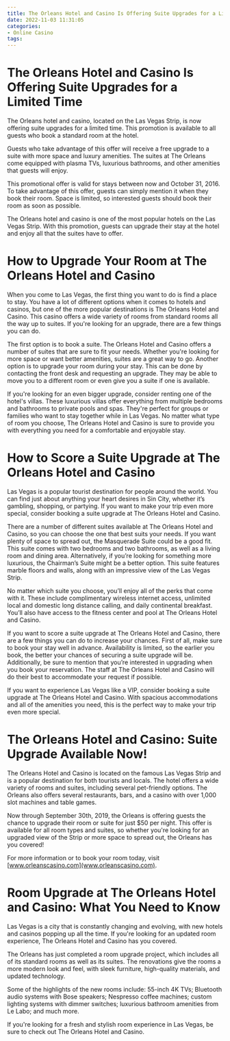 ```yaml
---
title: The Orleans Hotel and Casino Is Offering Suite Upgrades for a Limited Time
date: 2022-11-03 11:31:05
categories:
- Online Casino
tags:
---
```



#  The Orleans Hotel and Casino Is Offering Suite Upgrades for a Limited Time

The Orleans hotel and casino, located on the Las Vegas Strip, is now offering suite upgrades for a limited time. This promotion is available to all guests who book a standard room at the hotel.

Guests who take advantage of this offer will receive a free upgrade to a suite with more space and luxury amenities. The suites at The Orleans come equipped with plasma TVs, luxurious bathrooms, and other amenities that guests will enjoy.

This promotional offer is valid for stays between now and October 31, 2016. To take advantage of this offer, guests can simply mention it when they book their room. Space is limited, so interested guests should book their room as soon as possible.

The Orleans hotel and casino is one of the most popular hotels on the Las Vegas Strip. With this promotion, guests can upgrade their stay at the hotel and enjoy all that the suites have to offer.

#  How to Upgrade Your Room at The Orleans Hotel and Casino

When you come to Las Vegas, the first thing you want to do is find a place to stay. You have a lot of different options when it comes to hotels and casinos, but one of the more popular destinations is The Orleans Hotel and Casino. This casino offers a wide variety of rooms from standard rooms all the way up to suites. If you're looking for an upgrade, there are a few things you can do.

The first option is to book a suite. The Orleans Hotel and Casino offers a number of suites that are sure to fit your needs. Whether you're looking for more space or want better amenities, suites are a great way to go. Another option is to upgrade your room during your stay. This can be done by contacting the front desk and requesting an upgrade. They may be able to move you to a different room or even give you a suite if one is available.

If you're looking for an even bigger upgrade, consider renting one of the hotel's villas. These luxurious villas offer everything from multiple bedrooms and bathrooms to private pools and spas. They're perfect for groups or families who want to stay together while in Las Vegas. No matter what type of room you choose, The Orleans Hotel and Casino is sure to provide you with everything you need for a comfortable and enjoyable stay.

#  How to Score a Suite Upgrade at The Orleans Hotel and Casino

Las Vegas is a popular tourist destination for people around the world. You can find just about anything your heart desires in Sin City, whether it’s gambling, shopping, or partying. If you want to make your trip even more special, consider booking a suite upgrade at The Orleans Hotel and Casino.

There are a number of different suites available at The Orleans Hotel and Casino, so you can choose the one that best suits your needs. If you want plenty of space to spread out, the Masquerade Suite could be a good fit. This suite comes with two bedrooms and two bathrooms, as well as a living room and dining area. Alternatively, if you’re looking for something more luxurious, the Chairman’s Suite might be a better option. This suite features marble floors and walls, along with an impressive view of the Las Vegas Strip.

No matter which suite you choose, you’ll enjoy all of the perks that come with it. These include complimentary wireless internet access, unlimited local and domestic long distance calling, and daily continental breakfast. You’ll also have access to the fitness center and pool at The Orleans Hotel and Casino.

If you want to score a suite upgrade at The Orleans Hotel and Casino, there are a few things you can do to increase your chances. First of all, make sure to book your stay well in advance. Availability is limited, so the earlier you book, the better your chances of securing a suite upgrade will be. Additionally, be sure to mention that you’re interested in upgrading when you book your reservation. The staff at The Orleans Hotel and Casino will do their best to accommodate your request if possible.

If you want to experience Las Vegas like a VIP, consider booking a suite upgrade at The Orleans Hotel and Casino. With spacious accommodations and all of the amenities you need, this is the perfect way to make your trip even more special.

#  The Orleans Hotel and Casino: Suite Upgrade Available Now!

The Orleans Hotel and Casino is located on the famous Las Vegas Strip and is a popular destination for both tourists and locals. The hotel offers a wide variety of rooms and suites, including several pet-friendly options. The Orleans also offers several restaurants, bars, and a casino with over 1,000 slot machines and table games.

Now through September 30th, 2019, the Orleans is offering guests the chance to upgrade their room or suite for just $50 per night. This offer is available for all room types and suites, so whether you're looking for an upgraded view of the Strip or more space to spread out, the Orleans has you covered!

For more information or to book your room today, visit [www.orleanscasino.com](www.orleanscasino.com).

#  Room Upgrade at The Orleans Hotel and Casino: What You Need to Know

Las Vegas is a city that is constantly changing and evolving, with new hotels and casinos popping up all the time. If you're looking for an updated room experience, The Orleans Hotel and Casino has you covered.

The Orleans has just completed a room upgrade project, which includes all of its standard rooms as well as its suites. The renovations give the rooms a more modern look and feel, with sleek furniture, high-quality materials, and updated technology.

Some of the highlights of the new rooms include: 55-inch 4K TVs; Bluetooth audio systems with Bose speakers; Nespresso coffee machines; custom lighting systems with dimmer switches; luxurious bathroom amenities from Le Labo; and much more.

If you're looking for a fresh and stylish room experience in Las Vegas, be sure to check out The Orleans Hotel and Casino.